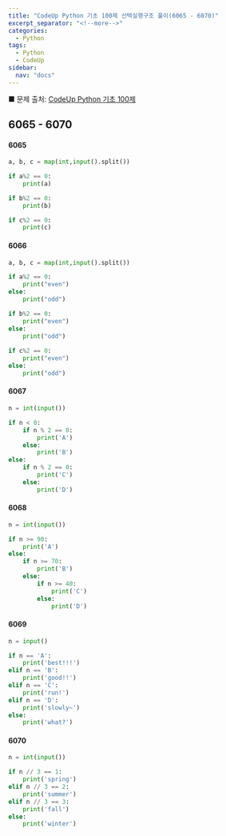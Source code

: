 ```yaml
---
title: "CodeUp Python 기초 100제 선택실행구조 풀이(6065 - 6070)"
excerpt_separator: "<!--more-->"
categories:
  - Python
tags:
  - Python
  - CodeUp
sidebar:
  nav: "docs"
---
```


■ 문제 출처: [CodeUp Python 기초 100제](https://codeup.kr/problemsetsol.php?psid=33)

## 6065 - 6070

#### 6065
```python
a, b, c = map(int,input().split())

if a%2 == 0:
    print(a)

if b%2 == 0:
    print(b)

if c%2 == 0:
    print(c)
```

#### 6066
```python
a, b, c = map(int,input().split())

if a%2 == 0:
    print("even")
else:
    print("odd")

if b%2 == 0:
    print("even")
else:
    print("odd")
    
if c%2 == 0:
    print("even")
else:
    print("odd")
```

#### 6067
```python
n = int(input())

if n < 0:
    if n % 2 == 0:
        print('A')
    else:
        print('B')
else:
    if n % 2 == 0:
        print('C')
    else:
        print('D')
```

#### 6068
```python
n = int(input())

if n >= 90:
    print('A')
else:
    if n >= 70:
        print('B')
    else:
        if n >= 40:
            print('C')
        else:
            print('D')
```

#### 6069
```python
n = input()

if n == 'A':
    print('best!!!')
elif n == 'B':
    print('good!!')
elif n == 'C':
    print('run!')
elif n == 'D':
    print('slowly~')
else:
    print('what?')
```

#### 6070
```python
n = int(input())

if n // 3 == 1:
    print('spring')
elif n // 3 == 2:
    print('summer')
elif n // 3 == 3:
    print('fall')
else:
    print('winter')
```